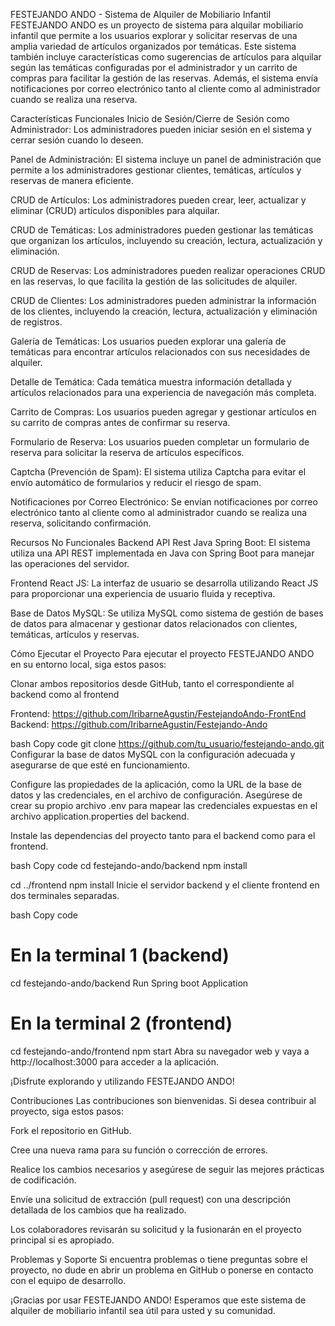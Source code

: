 FESTEJANDO ANDO - Sistema de Alquiler de Mobiliario Infantil
FESTEJANDO ANDO es un proyecto de sistema para alquilar mobiliario infantil que permite a los usuarios explorar y solicitar reservas de una amplia variedad de artículos organizados por temáticas. Este sistema también incluye características como sugerencias de artículos para alquilar según las temáticas configuradas por el administrador y un carrito de compras para facilitar la gestión de las reservas. Además, el sistema envía notificaciones por correo electrónico tanto al cliente como al administrador cuando se realiza una reserva.

Características Funcionales
Inicio de Sesión/Cierre de Sesión como Administrador: Los administradores pueden iniciar sesión en el sistema y cerrar sesión cuando lo deseen.

Panel de Administración: El sistema incluye un panel de administración que permite a los administradores gestionar clientes, temáticas, artículos y reservas de manera eficiente.

CRUD de Artículos: Los administradores pueden crear, leer, actualizar y eliminar (CRUD) artículos disponibles para alquilar.

CRUD de Temáticas: Los administradores pueden gestionar las temáticas que organizan los artículos, incluyendo su creación, lectura, actualización y eliminación.

CRUD de Reservas: Los administradores pueden realizar operaciones CRUD en las reservas, lo que facilita la gestión de las solicitudes de alquiler.

CRUD de Clientes: Los administradores pueden administrar la información de los clientes, incluyendo la creación, lectura, actualización y eliminación de registros.

Galería de Temáticas: Los usuarios pueden explorar una galería de temáticas para encontrar artículos relacionados con sus necesidades de alquiler.

Detalle de Temática: Cada temática muestra información detallada y artículos relacionados para una experiencia de navegación más completa.

Carrito de Compras: Los usuarios pueden agregar y gestionar artículos en su carrito de compras antes de confirmar su reserva.

Formulario de Reserva: Los usuarios pueden completar un formulario de reserva para solicitar la reserva de artículos específicos.

Captcha (Prevención de Spam): El sistema utiliza Captcha para evitar el envío automático de formularios y reducir el riesgo de spam.

Notificaciones por Correo Electrónico: Se envían notificaciones por correo electrónico tanto al cliente como al administrador cuando se realiza una reserva, solicitando confirmación.

Recursos No Funcionales
Backend API Rest Java Spring Boot: El sistema utiliza una API REST implementada en Java con Spring Boot para manejar las operaciones del servidor.

Frontend React JS: La interfaz de usuario se desarrolla utilizando React JS para proporcionar una experiencia de usuario fluida y receptiva.

Base de Datos MySQL: Se utiliza MySQL como sistema de gestión de bases de datos para almacenar y gestionar datos relacionados con clientes, temáticas, artículos y reservas.

Cómo Ejecutar el Proyecto
Para ejecutar el proyecto FESTEJANDO ANDO en su entorno local, siga estos pasos:

Clonar ambos repositorios desde GitHub, tanto el correspondiente al backend como al frontend

Frontend: https://github.com/IribarneAgustin/FestejandoAndo-FrontEnd
Backend: https://github.com/IribarneAgustin/Festejando-Ando

bash
Copy code
git clone https://github.com/tu_usuario/festejando-ando.git
Configurar la base de datos MySQL con la configuración adecuada y asegurarse de que esté en funcionamiento.

Configure las propiedades de la aplicación, como la URL de la base de datos y las credenciales, en el archivo de configuración. 
Asegúrese de crear su propio archivo .env para mapear las credenciales expuestas en el archivo application.properties del backend.

Instale las dependencias del proyecto tanto para el backend como para el frontend.

bash
Copy code
cd festejando-ando/backend
npm install

cd ../frontend
npm install
Inicie el servidor backend y el cliente frontend en dos terminales separadas.

bash
Copy code
# En la terminal 1 (backend)
cd festejando-ando/backend
Run Spring boot Application

# En la terminal 2 (frontend)
cd festejando-ando/frontend
npm start
Abra su navegador web y vaya a http://localhost:3000 para acceder a la aplicación.

¡Disfrute explorando y utilizando FESTEJANDO ANDO!

Contribuciones
Las contribuciones son bienvenidas. Si desea contribuir al proyecto, siga estos pasos:

Fork el repositorio en GitHub.

Cree una nueva rama para su función o corrección de errores.

Realice los cambios necesarios y asegúrese de seguir las mejores prácticas de codificación.

Envíe una solicitud de extracción (pull request) con una descripción detallada de los cambios que ha realizado.

Los colaboradores revisarán su solicitud y la fusionarán en el proyecto principal si es apropiado.

Problemas y Soporte
Si encuentra problemas o tiene preguntas sobre el proyecto, no dude en abrir un problema en GitHub o ponerse en contacto con el equipo de desarrollo.

¡Gracias por usar FESTEJANDO ANDO! Esperamos que este sistema de alquiler de mobiliario infantil sea útil para usted y su comunidad.
